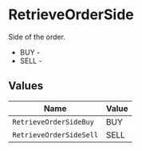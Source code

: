 # RetrieveOrderSide

Side of the order.
* BUY - 
* SELL - 


## Values

| Name                    | Value                   |
| ----------------------- | ----------------------- |
| `RetrieveOrderSideBuy`  | BUY                     |
| `RetrieveOrderSideSell` | SELL                    |
